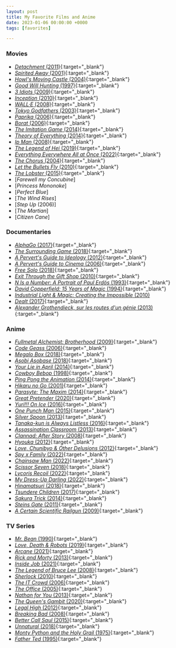 ```yaml
---
layout: post
title: My Favorite Films and Anime
date: 2023-01-06 00:00:00 +0000
tags: [favorites]

---
```


### Movies 
- [*Detachment* (2011)](https://www.imdb.com/title/tt1683526/){:target="_blank"}
- [*Spirited Away* (2001)](https://www.imdb.com/title/tt0245429/){:target="_blank"}
- [*Howl's Moving Castle* (2004)](https://www.imdb.com/title/tt0347149/){:target="_blank"}
- [*Good Will Hunting* (1997)](https://www.imdb.com/title/tt0119217/){:target="_blank"}
- [*3 Idiots* (2009)](https://www.imdb.com/title/tt1187043/){:target="_blank"}
- [*Inception* (2010)](https://www.imdb.com/title/tt1375666/){:target="_blank"}
- [*WALL·E* (2008)](https://www.imdb.com/title/tt0910970/){:target="_blank"}
- [*Tokyo Godfathers* (2003)](https://www.imdb.com/title/tt0388473/){:target="_blank"}
- [*Paprika* (2006)](https://www.imdb.com/title/tt0851578/){:target="_blank"}
- [*Borat* (2006)](https://www.imdb.com/title/tt0443453/){:target="_blank"}
- [*The Imitation Game* (2014)](https://www.imdb.com/title/tt2084970/){:target="_blank"}
- [*Theory of Everything* (2014)](https://www.imdb.com/title/tt2980516/){:target="_blank"}
- [*Ip Man* (2008)](https://www.imdb.com/title/tt1220719/){:target="_blank"}
- [*The Legend of Hei* (2019)](https://www.imdb.com/title/tt10734928/){:target="_blank"}
- [*Everything Everywhere All at Once* (2022)](https://www.imdb.com/title/tt6710474/){:target="_blank"}
- [*The Chorus* (2004)](https://www.imdb.com/title/tt0372824/){:target="_blank"}
- [*Let the Bullets Fly* (2010)](https://www.imdb.com/title/tt1533117/){:target="_blank"}
- [*The Lobster* (2015)](https://www.imdb.com/title/tt3464902/){:target="_blank"}
- [*Farewell my Concubine*]
- [*Princess Mononoke*]
- [*Perfect Blue*]
- [*The Wind Rises*]
- [*Step Up* (2006)]
- [*The Martian*]
- [*Citizen Cane*]


### Documentaries
- [*AlphaGo* (2017)](https://www.imdb.com/title/tt6700846/){:target="_blank"}
- [*The Surrounding Game* (2018)](https://www.imdb.com/title/tt3973724/){:target="_blank"}
- [*A Pervert's Guide to Ideology* (2012)](https://www.imdb.com/title/tt2152198/){:target="_blank"}
- [*A Pervert's Guide to Cinema* (2006)](https://www.imdb.com/title/tt0828154/){:target="_blank"}
- [*Free Solo* (2018)](https://www.imdb.com/title/tt7775622/){:target="_blank"}
- [*Exit Through the Gift Shop* (2010)](https://www.imdb.com/title/tt1587707){:target="_blank"}
- [*N Is a Number: A Portrait of Paul Erdös* (1993)](https://www.imdb.com/title/tt0125425/){:target="_blank"}
- [*David Copperfield: 15 Years of Magic* (1994)](https://www.imdb.com/title/tt0293381/){:target="_blank"}
- [*Industrial Light & Magic: Creating the Impossible* (2010)](https://www.imdb.com/title/tt1657302/)
- [*Dealt* (2017)](https://www.imdb.com/title/tt3127902/){:target="_blank"}
- [*Alexander Grothendieck, sur les routes d'un génie* (2013)](https://www.imdb.com/title/tt27542836/){:target="_blank"}

### Anime
- [*Fullmetal Alchemist: Brotherhood* (2009)](https://www.imdb.com/title/tt1355642/?ref_=nv_sr_srsg_0){:target="_blank"}
- [*Code Geass* (2006)](https://www.imdb.com/title/tt0994314/?ref_=nv_sr_srsg_0){:target="_blank"}
- [*Megalo Box* (2018)](https://www.imdb.com/title/tt7965802/){:target="_blank"}
- [*Asobi Asobase* (2018)](https://www.imdb.com/title/tt8515062/){:target="_blank"}
- [*Your Lie in April* (2014)](https://www.imdb.com/title/tt3895150/){:target="_blank"}
- [*Cowboy Bebop* (1998)](https://www.imdb.com/title/tt0213338/?ref_=nv_sr_srsg_0){:target="_blank"}
- [*Ping Pong the Animation* (2014)](https://www.imdb.com/title/tt3592032/?ref_=nv_sr_srsg_2){:target="_blank"}
- [*Hikaru no Go* (2001)](https://www.imdb.com/title/tt0426711/?ref_=nv_sr_srsg_0){:target="_blank"}
- [*Parasyte: The Maxim* (2014)](https://www.imdb.com/title/tt3358020/?ref_=nv_sr_srsg_0){:target="_blank"}
- [*Great Pretender* (2020)](https://www.imdb.com/title/tt11680468/?ref_=nv_sr_srsg_0){:target="_blank"}
- [*Yuri!!! On Ice* (2016)](https://www.imdb.com/title/tt6112556/?ref_=nv_sr_srsg_0){:target="_blank"}
- [*One Punch Man* (2015)](https://www.imdb.com/title/tt4508902/){:target="_blank"}
- [*Silver Spoon* (2013)](https://www.imdb.com/title/tt2909912/){:target="_blank"}
- [*Tanaka-kun is Always Listless* (2016)](https://www.imdb.com/title/tt5531604/){:target="_blank"}
- [*Assassination Classroom* (2013)](https://www.imdb.com/title/tt3837246/){:target="_blank"}
- [*Clannad: After Story* (2008)](https://www.imdb.com/title/tt1298820/){:target="_blank"}
- [*Hyouka* (2012)](https://www.imdb.com/title/tt2340841/){:target="_blank"}
- [*Love, Chunibyo & Other Delusions* (2012)](https://www.imdb.com/title/tt2321542/){:target="_blank"}
- [*Spy x Family* (2022)](https://www.imdb.com/title/tt13706018/){:target="_blank"}
- [*Chainsaw Man* (2022)](https://www.imdb.com/title/tt13616990/){:target="_blank"}
- [*Scissor Seven* (2018)](https://www.imdb.com/title/tt11503082/){:target="_blank"}
- [*Lycoris Recoil* (2022)](https://www.imdb.com/title/tt16755706/){:target="_blank"}
- [*My Dress-Up Darling* (2022)](https://www.imdb.com/title/tt15765670/){:target="_blank"}
- [*Hinamatsuri* (2018)](https://www.imdb.com/title/tt8253044/){:target="_blank"}
- [*Tsundere Children* (2017)](https://www.imdb.com/title/tt7155052/){:target="_blank"}
- [*Sakura Trick* (2014)](https://www.imdb.com/title/tt3198956/){:target="_blank"}
- [*Steins Gate* (2011)](https://www.imdb.com/title/tt1910272/){:target="_blank"}
- [*A Certain Scientific Railgun* (2009)](https://www.imdb.com/title/tt1515996/){:target="_blank"}

### TV Series

- [*Mr. Bean* (1990)](https://www.imdb.com/title/tt4508902/?ref_=nv_sr_srsg_0){:target="_blank"}
- [*Love, Death & Robots* (2019)](https://www.imdb.com/title/tt9561862/){:target="_blank"}
- [*Arcane* (2021)](https://www.imdb.com/title/tt11126994/?ref_=adv_li_tt){:target="_blank"}
- [*Rick and Morty* (2013)](https://www.imdb.com/title/tt2861424/){:target="_blank"}
- [*Inside Job* (2021)](https://www.imdb.com/title/tt10231312/){:target="_blank"}
- [*The Legend of Bruce Lee* (2008)](https://www.imdb.com/title/tt1059455/){:target="_blank"}
- [*Sherlock* (2010)](https://www.imdb.com/title/tt1475582/){:target="_blank"}
- [*The IT Crowd* (2006)](https://www.imdb.com/title/tt0487831/){:target="_blank"}
- [*The Office* (2005)](https://www.imdb.com/title/tt0386676/){:target="_blank"}
- [*Nathan for You* (2013)](https://www.imdb.com/title/tt2297757/){:target="_blank"}
- [*The Queen's Gambit* (2020)](https://www.imdb.com/title/tt10048342/){:target="_blank"}
- [*Legal High* (2012)](https://www.imdb.com/title/tt2276587/){:target="_blank"}
- [*Breaking Bad* (2008)](https://www.imdb.com/title/tt0903747/){:target="_blank"}
- [*Better Call Saul* (2015)](https://www.imdb.com/title/tt3032476/){:target="_blank"}
- [*Unnatural* (2018)](https://www.imdb.com/title/tt7521882/){:target="_blank"}
- [*Monty Python and the Holy Grail* (1975)](https://www.imdb.com/title/tt0071853/){:target="_blank"}
- [*Father Ted* (1995)](https://www.imdb.com/title/tt0111958/){:target="_blank"}